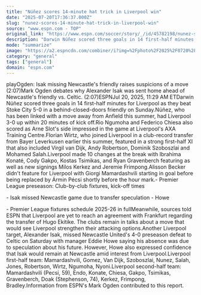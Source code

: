 ```yaml
---
title: "Núñez scores 14-minute hat trick in Liverpool win"
date: "2025-07-20T17:36:37.000Z"
slug: "nunez-scores-14-minute-hat-trick-in-liverpool-win"
source: "www.espn.com - TOP"
original_link: "https://www.espn.com/soccer/story/_/id/45782198/nunez-scores-14-minute-hat-trick-liverpool-beat-stoke-5-0"
description: "Darwin Núñez scored three goals in 14 first-half minutes for Liverpool as they beat Stoke City 5-0 in a behind-closed-doors friendly on Sunday."
mode: "summarize"
image: "https://a2.espncdn.com/combiner/i?img=%2Fphoto%2F2025%2F0720%2Fr1521325_1296x729_16%2D9.jpg"
category: "general"
tags: ["general"]
domain: "espn.com"
---
```

<p>playOgden: Isak missing Newcastle's friendly raises suspicions of a move (2:07)Mark Ogden debates why Alexander Isak was sent home ahead of Newcastle's friendly vs. Celtic. (2:07)ESPNJul 20, 2025, 11:29 AM ETDarwin Núñez scored three goals in 14 first-half minutes for Liverpool as they beat Stoke City 5-0 in a behind-closed-doors friendly on Sunday.Núñez, who has been linked with a move away from Anfield this summer, had Liverpool 3-0 up within 20 minutes of kick off.Rio Ngumoha and Federico Chiesa also scored as Arne Slot's side impressed in the game at Liverpool's AXA Training Centre.Florian Wirtz, who joined Liverpool in a club-record transfer from Bayer Leverkusen earlier this summer, featured in a strong first-half XI that also included Virgil van Dijk, Andy Robertson, Dominik Szoboszlai and Mohamed Salah.Liverpool made 10 changes at the break with Ibrahima Konaté, Cody Gakpo, Kostas Tsimikas, and Ryan Gravenberch featuring as well as new signings Milos Kerkez and Jeremie Frimpong.Alisson Becker didn't feature for Liverpool with Giorgi Mamardashvili starting in goal before being replaced by Ármin Pécsi shortly before the hour mark.- Premier League preseason: Club-by-club fixtures, kick-off times</p>

<p>- Isak missed Newcastle game due to transfer speculation - Howe</p>

<p>- Premier League fixtures schedule 2025-26 in fullMeanwhile, sources told ESPN that Liverpool are yet to reach an agreement with Frankfurt regarding the transfer of Hugo Ekitike. The clubs remain in talks about a move that would see Liverpool strengthen their attacking options.Another Liverpool target, Alexander Isak, missed Newcastle United's 4-0 preseason defeat to Celtic on Saturday with manager Eddie Howe saying his absence was due to speculation about his future. However, Howe also expressed confidence that Isak would remain at Newcastle amid interest from Liverpool.Liverpool first-half team: Mamardashvili, Gomez, Van Dijk, Szoboszlai, Nunez, Salah, Jones, Robertson, Wirtz, Ngumoha, Nyoni.Liverpool second-half team: Mamardashvili (Pecsi, 59), Endo, Konate, Chiesa, Gakpo, Tsimikas, Gravenberch, Doak (Stephenson, 74), Kerkez, Frimpong, Bradley.Information from ESPN's Mark Ogden contributed to this report.</p>
